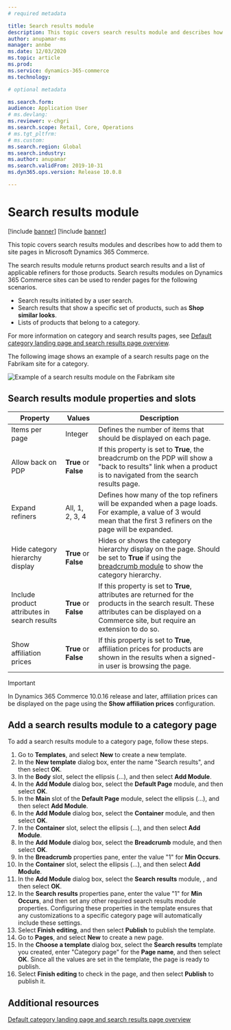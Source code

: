 ```yaml
---
# required metadata

title: Search results module
description: This topic covers search results module and describes how to add them to site pages in Microsoft Dynamics 365 Commerce.
author: anupamar-ms
manager: annbe
ms.date: 12/03/2020
ms.topic: article
ms.prod: 
ms.service: dynamics-365-commerce
ms.technology: 

# optional metadata

ms.search.form:  
audience: Application User
# ms.devlang: 
ms.reviewer: v-chgri
ms.search.scope: Retail, Core, Operations
# ms.tgt_pltfrm: 
# ms.custom: 
ms.search.region: Global
ms.search.industry: 
ms.author: anupamar
ms.search.validFrom: 2019-10-31
ms.dyn365.ops.version: Release 10.0.8

---
```


# Search results module

[!include [banner](includes/banner.md)]
[!include [banner](includes/preview-banner.md)]

This topic covers search results modules and describes how to add them to site pages in Microsoft Dynamics 365 Commerce.

The search results module returns product search results and a list of applicable refiners for those products. Search results modules on Dynamics 365 Commerce sites can be used to render pages for the following scenarios.

- Search results initiated by a user search.
- Search results that show a specific set of products, such as **Shop similar looks**.
- Lists of products that belong to a category.

For more information on category and search results pages, see [Default category landing page and search results page overview](category-search-page-overview.md).

The following image shows an example of a search results page on the Fabrikam site for a category.

![Example of a search results module on the Fabrikam site](./media/SimpleCategoryLandingDressCategory.png)

## Search results module properties and slots

| Property | Values | Description |
|----------------|--------|-------------|
| Items per page | Integer  | Defines the number of items that should be displayed on each page. |
| Allow back on PDP | **True** or **False** | If this property is set to **True**, the breadcrumb on the PDP will show a "back to results" link when a product is to navigated from the search results page. |
| Expand refiners | All, 1, 2, 3, 4 | Defines how many of the top refiners will be expanded when a page loads. For example, a value of 3 would mean that the first 3 refiners on the page will be expanded. |
| Hide category hierarchy display| **True** or **False** | Hides or shows the category hierarchy display on the page. Should be set to **True** if using the [breadcrumb module](add-breadcrumb.md) to show the category hierarchy.|
| Include product attributes in search results| **True** or **False** | If this property is set to **True**, attributes are returned for the products in the search result. These attributes can be displayed on a Commerce site, but require an extension to do so.|
| Show affiliation prices| **True** or **False** | If this property is set to **True**, affiliation prices for products are shown in the results when a signed-in user is browsing the page. |

> [!IMPORTANT]
> In Dynamics 365 Commerce 10.0.16 release and later, affiliation prices can be displayed on the page using the **Show affiliation prices** configuration.

## Add a search results module to a category page

To add a search results module to a category page, follow these steps.

1. Go to **Templates**, and select **New** to create a new template.
1. In the **New template** dialog box, enter the name "Search results", and then select **OK**.
1. In the **Body** slot, select the ellipsis (...), and then select **Add Module**.
1. In the **Add Module** dialog box, select the **Default Page** module, and then select **OK**.
1. In the **Main** slot of the **Default Page** module, select the ellipsis (...), and then select **Add Module**.
1. In the **Add Module** dialog box, select the **Container** module, and then select **OK**.
1. In the **Container** slot, select the ellipsis (...), and then select **Add Module**.
1. In the **Add Module** dialog box, select the **Breadcrumb** module, and then select **OK**.
1. In the **Breadcrumb** properties pane, enter the value "1" for **Min Occurs**.
1. In the **Container** slot, select the ellipsis (...), and then select **Add Module**.
1. In the **Add Module** dialog box, select the **Search results** module, , and then select **OK**.
1. In the **Search results** properties pane, enter the value "1" for **Min Occurs**, and then set any other required search results module properties. Configuring these properties in the template ensures that any customizations to a specific category page will automatically include these settings. 
1. Select **Finish editing**, and then select **Publish** to publish the template.
1. Go to **Pages**, and select **New** to create a new page.
1. In the **Choose a template** dialog box, select the **Search results** template you created, enter "Category page" for the **Page name**, and then select **OK**. Since all the values are set in the template, the page is ready to publish. 
1. Select **Finish editing** to check in the page, and then select **Publish** to publish it.

## Additional resources

 [Default category landing page and search results page overview](category-search-page-overview.md)

